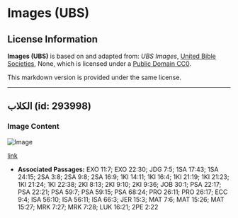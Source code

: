 # Images (UBS)

## License Information

**Images (UBS)** is based on and adapted from: _UBS Images_, [United Bible Societies](https://unitedbiblesocieties.org/), None, which is licensed under a [Public Domain CC0](https://creativecommons.org/public-domain/cc0/).

This markdown version is provided under the same license.



--------------------------------

## الكلاب (id: 293998)

### Image Content

![Image](https://cdn.aquifer.bible/aquifer-content/resources/Media/WEB-0184_dogs.jpg)

[link](https://cdn.aquifer.bible/aquifer-content/resources/Media/WEB-0184_dogs.jpg)

* **Associated Passages:** EXO 11:7; EXO 22:30; JDG 7:5; 1SA 17:43; 1SA 24:15; 2SA 3:8; 2SA 9:8; 2SA 16:9; 1KI 14:11; 1KI 16:4; 1KI 21:19; 1KI 21:23; 1KI 21:24; 1KI 22:38; 2KI 8:13; 2KI 9:10; 2KI 9:36; JOB 30:1; PSA 22:17; PSA 22:21; PSA 59:7; PSA 59:15; PSA 68:24; PRO 26:11; PRO 26:17; ECC 9:4; ISA 56:10; ISA 56:11; ISA 66:3; JER 15:3; MAT 7:6; MAT 15:26; MAT 15:27; MRK 7:27; MRK 7:28; LUK 16:21; 2PE 2:22

